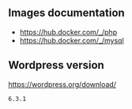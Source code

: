## Images documentation

- https://hub.docker.com/_/php
- https://hub.docker.com/_/mysql

## Wordpress version

https://wordpress.org/download/

```
6.3.1
```
